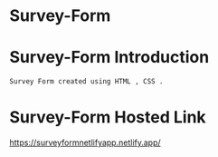 # Survey-Form

# Survey-Form Introduction

    Survey Form created using HTML , CSS .

# Survey-Form Hosted Link

  https://surveyformnetlifyapp.netlify.app/
